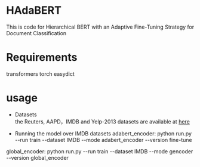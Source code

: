 # HAdaBERT
This is code for Hierarchical BERT with an Adaptive Fine-Tuning Strategy for Document Classification

# Requirements
transformers
torch
easydict

# usage
- Datasets  
the Reuters, AAPD，IMDB and Yelp-2013 datasets are available at [here](https://git.uwaterloo.ca/jimmylin/hedwig-data/-/tree/master/datasets)

- Running the model over IMDB datasets
adabert_encoder:
python run.py --run train --dataset IMDB --mode adabert_encoder --version fine-tune

global_encoder:
python run.py --run train --dataset IMDB --mode gencoder --version global_encoder


